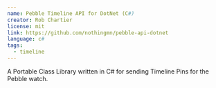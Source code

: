 ```yaml
---
name: Pebble Timeline API for DotNet (C#)
creator: Rob Chartier
license: mit
link: https://github.com/nothingmn/pebble-api-dotnet
language: c#
tags:
  - timeline
---
```


A Portable Class Library written in C# for sending Timeline Pins for the Pebble watch.
